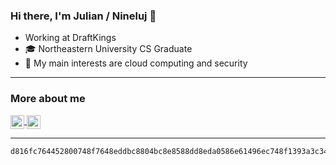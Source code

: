 ### Hi there, I'm Julian / Nineluj 👋
- Working at DraftKings
- 🎓 Northeastern University CS Graduate
- 🏴 My main interests are cloud computing and security

---

### More about me

<a href="https://linkedin.com/in/julianhirn">
<img alt="Nineluj | LinkedIn" style="vertical-align:top;" width="22px" src="https://cdn.jsdelivr.net/npm/simple-icons@v3/icons/linkedin.svg" />
</a>
<a href="mailto:julian.hirn@protonmail.com">
<img alt="Nineluj | Email" style="vertical-align:top;" width="22px" src="https://cdn.jsdelivr.net/npm/simple-icons@v3/icons/protonmail.svg" />
</a>

---

```
d816fc764452800748f7648eddbc8804bc8e8588dd8eda0586e61496ec748f1393a3c342a3d8a66d7fbff3def3a0121dbbd71f3f3a16ff53e37dcca9be082000
```
